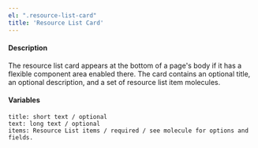 ```yaml
---
el: ".resource-list-card"
title: 'Resource List Card'
---
```

#### Description
The resource list card appears at the bottom of a page's body if it has a flexible component area enabled there. The card contains an optional title, an optional description, and a set of resource list item molecules.

#### Variables
~~~
title: short text / optional
text: long text / optional
items: Resource List items / required / see molecule for options and fields.
~~~
